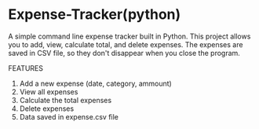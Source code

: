 # Expense-Tracker(python)
A simple command line expense tracker built in Python. This project allows you to add, view, calculate total, and delete expenses. The expenses are saved in CSV file, so they don't disappear when you close the program.

FEATURES
1. Add a new expense (date, category, ammount)
2. View all expenses
3. Calculate the total expenses
4. Delete expenses
5. Data saved in expense.csv file
